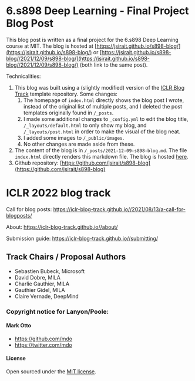 # 6.s898 Deep Learning - Final Project Blog Post
 
This blog post is written as a final project for the 6.s898 Deep Learning course at MIT. The blog is hosted at [https://jsirait.github.io/s898-blog/](https://jsirait.github.io/s898-blog/) or [https://jsirait.github.io/s898-blog//2021/12/09/s898-blog/](https://jsirait.github.io/s898-blog//2021/12/09/s898-blog/) (both link to the same post).
 
Technicalities:
 
1. This blog was built using a (slightly modified) version of the [ICLR Blog Track](https://iclr-blog-track.github.io//2021/08/13/a-call-for-blogposts/) template repository. Some changes:
   1. The homepage of `index.html` directly shows the blog post I wrote, instead of the original list of multiple posts, and I deleted the post templates originally found in `/_posts`.
   2. I made some additional changes to `_config.yml` to edit the blog title, `/_layouts/default.html` to only show my blog, and `/_layouts/post.html` in order to make the visual of the blog neat.
   3. I added some images to `/_public/images`.
   4. No other changes are made aside from these.
2. The content of the blog is in `/_posts/2021-12-09-s898-blog.md`. The file `index.html` directly renders this markdown file. The blog is hosted [here](https://jsirait.github.io/s898-blog/).
3. Github repository: [https://github.com/jsirait/s898-blog](https://github.com/jsirait/s898-blog)
 
 
# ICLR 2022 blog track
 
Call for blog posts: https://iclr-blog-track.github.io//2021/08/13/a-call-for-blogposts/
 
About: https://iclr-blog-track.github.io//about/
 
Submission guide: https://iclr-blog-track.github.io//submitting/
 
## Track Chairs / Proposal Authors
 
- Sebastien Bubeck, Microsoft
- David Dobre, MILA
- Charlie Gauthier, MILA
- Gauthier Gidel, MILA
- Claire Vernade, DeepMind
 
### Copyright notice for Lanyon/Poole:
 
#### **Mark Otto**
- <https://github.com/mdo>
- <https://twitter.com/mdo>
 
#### License
 
Open sourced under the [MIT license](LICENSE.md).
 

